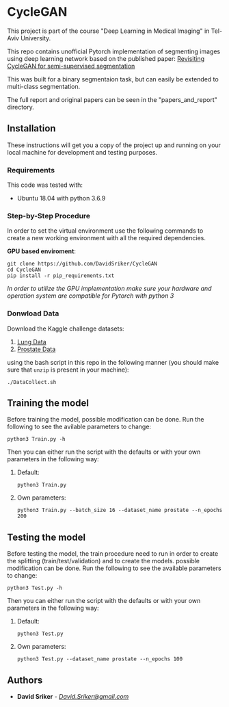 # CycleGAN
This project is part of the course "Deep Learning in Medical Imaging" in Tel-Aviv University.

This repo contains unofficial Pytorch implementation of segmenting images using deep learning network based on the published paper: [Revisiting CycleGAN for semi-supervised segmentation](https://arxiv.org/pdf/1908.11569.pdf)

This was built for a binary segmentaion task, but can easily be extended to multi-class segmentation.

The full report and original papers can be seen in the "papers_and_report" directory.

## Installation

These instructions will get you a copy of the project up and running on your local machine for development and testing purposes.

### Requirements

This code was tested with:
* Ubuntu 18.04 with python 3.6.9

### Step-by-Step Procedure
In order to set the virtual environment use the following commands to create a new working environment with all the required dependencies.

**GPU based enviroment**:
```
git clone https://github.com/DavidSriker/CycleGAN
cd CycleGAN
pip install -r pip_requirements.txt
```

*In order to utilize the GPU implementation make sure your hardware and operation system are compatible for Pytorch with python 3*

### Donwload Data
Download the Kaggle challenge datasets:
1. [Lung Data](https://www.kaggle.com/nikhilpandey360/chest-xray-masks-and-labels)
2. [Prostate Data](https://www.kaggle.com/aaryapatel98/prostate)

using the bash script in this repo in the following manner (you should make sure that `unzip` is present in your machine):
```
./DataCollect.sh
```

## Training the model

Before training the model, possible modification can be done. Run the following to see the avilable parameters to change:

```
python3 Train.py -h
```

Then you can either run the script with the defaults or with your own parameters in the following way:

1. Default:
    ```
    python3 Train.py
    ```
2. Own parameters:
    ```
    python3 Train.py --batch_size 16 --dataset_name prostate --n_epochs 200
    ```

## Testing the model

Before testing the model, the train procedure need to run in order to create the splitting (train/test/validation)
and to create the models.
possible modification can be done. Run the following to see the available parameters to change:

```
python3 Test.py -h
```

Then you can either run the script with the defaults or with your own parameters in the following way:

1. Default:
    ```
    python3 Test.py
    ```
2. Own parameters:
    ```
    python3 Test.py --dataset_name prostate --n_epochs 100
    ```

## Authors
* **David Sriker** - *David.Sriker@gmail.com*
